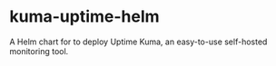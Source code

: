 # kuma-uptime-helm
A Helm chart for to deploy Uptime Kuma, an easy-to-use self-hosted monitoring tool.
